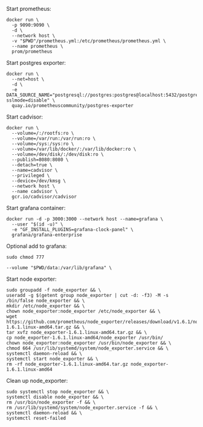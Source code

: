 Start prometheus:

    docker run \
      -p 9090:9090 \
      -d \
      --network host \
      -v "$PWD"/prometheus.yml:/etc/prometheus/prometheus.yml \
      --name prometheus \
      prom/prometheus

Start postgres exporter:

    docker run \
      --net=host \
      -d \
      -e DATA_SOURCE_NAME="postgresql://postgres:postgres@localhost:5432/postgres?sslmode=disable" \
      quay.io/prometheuscommunity/postgres-exporter


Start cadvisor:

    docker run \
      --volume=/:/rootfs:ro \
      --volume=/var/run:/var/run:ro \
      --volume=/sys:/sys:ro \
      --volume=/var/lib/docker/:/var/lib/docker:ro \
      --volume=/dev/disk/:/dev/disk:ro \
      --publish=8080:8080 \
      --detach=true \
      --name=cadvisor \
      --privileged \
      --device=/dev/kmsg \
      --network host \
      --name cadvisor \
      gcr.io/cadvisor/cadvisor

Start grafana container:

    docker run -d -p 3000:3000 --network host --name=grafana \
      --user "$(id -u)" \
      -e "GF_INSTALL_PLUGINS=grafana-clock-panel" \
      grafana/grafana-enterprise

Optional add to grafana:
    
    sudo chmod 777 
    
    --volume "$PWD/data:/var/lib/grafana" \

Start node exporter:

    sudo groupadd -f node_exporter && \
    useradd -g $(getent group node_exporter | cut -d: -f3) -M -s /bin/false node_exporter && \
    mkdir /etc/node_exporter && \
    chown node_exporter:node_exporter /etc/node_exporter && \
    wget https://github.com/prometheus/node_exporter/releases/download/v1.6.1/node_exporter-1.6.1.linux-amd64.tar.gz && \
    tar xvfz node_exporter-1.6.1.linux-amd64.tar.gz && \
    cp node_exporter-1.6.1.linux-amd64/node_exporter /usr/bin/
    chown node_exporter:node_exporter /usr/bin/node_exporter && \
    chmod 664 /usr/lib/systemd/system/node_exporter.service && \
    systemctl daemon-reload && \
    systemctl start node_exporter && \
    rm -rf node_exporter-1.6.1.linux-amd64.tar.gz node_exporter-1.6.1.linux-amd64

Clean up node_exporter:

    sudo systemctl stop node_exporter && \
    systemctl disable node_exporter && \
    rm /usr/bin/node_exporter -f && \
    rm /usr/lib/systemd/system/node_exporter.service -f && \
    systemctl daemon-reload && \
    systemctl reset-failed